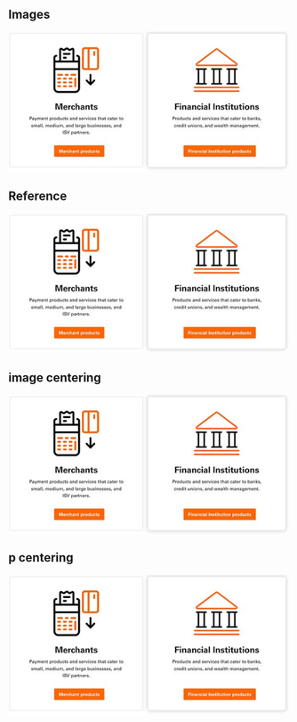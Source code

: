 ## Images

![alt text](../../assets/images/product_area_1.jpg#center)

## Reference

![ref_image_1]

[ref_image_1]: <../../assets/images/product_area_1.jpg#center>

## image centering

<img align="center" src="https://raw.githubusercontent.com/Fiserv/developer-studio-support/develop/assets/images/product_area_1.jpg">

## p centering

<p align="center">
  <img src="https://raw.githubusercontent.com/Fiserv/developer-studio-support/develop/assets/images/product_area_1.jpg">
</p>
